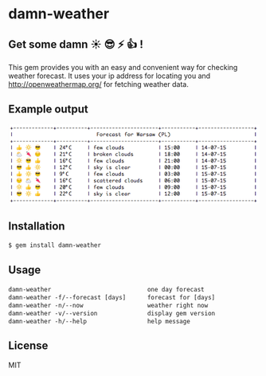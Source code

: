damn-weather
============
Get some damn :sunny: :sunglasses: :zap: :thumbsup: !
----------------------------------------------------------------------
This gem provides you with an easy and convenient way for checking weather forecast. It uses your ip address for locating you and http://openweathermap.org/ for fetching weather data.

Example output
--------------
![example](example.png)

Installation
------------
```sh
$ gem install damn-weather
```

Usage
-----
```
damn-weather                           one day forecast
damn-weather -f/--forecast [days]      forecast for [days]
damn-weather -n/--now                  weather right now
damn-weather -v/--version              display gem version
damn-weather -h/--help                 help message
```

License
-------
MIT
